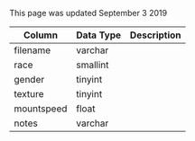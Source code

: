 This page was updated September 3 2019

| Column     | Data Type | Description |
| ---------- | --------- | ----------- |
| filename   | varchar   |             |
| race       | smallint  |             |
| gender     | tinyint   |             |
| texture    | tinyint   |             |
| mountspeed | float     |             |
| notes      | varchar   |             |